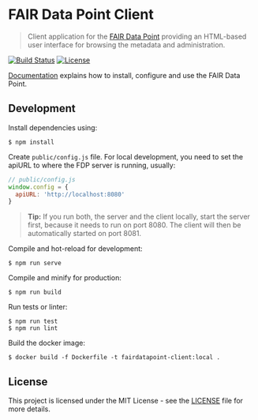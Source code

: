 # FAIR Data Point Client

> Client application for the [FAIR Data Point](https://github.com/FAIRDataTeam/FAIRDataPoint) providing an HTML-based user interface for browsing the metadata and administration.

[![Build Status](https://travis-ci.org/FAIRDataTeam/FAIRDataPoint-client.svg?branch=master)](https://travis-ci.org/FAIRDataTeam/FAIRDataPoint-client.svg?branch=master)
[![License](https://img.shields.io/badge/license-MIT-blue.svg)](LICENSE.md)


[Documentation](https://fairdatapoint.readthedocs.io/) explains how to install, configure and use the FAIR Data Point.


## Development

Install dependencies using:

```
$ npm install
```

Create `public/config.js` file. For local development, you need to set the apiURL to where the FDP server is running, usually:

```js
// public/config.js
window.config = {
  apiURL: 'http://localhost:8080'
}
```

> **Tip:** If you run both, the server and the client locally, start the server first, because it needs to run on port 8080. The client will then be automatically started on port 8081.

Compile and hot-reload for development:

```
$ npm run serve
```

Compile and minify for production:

```
$ npm run build
```

Run tests or linter:

```
$ npm run test
$ npm run lint
```

Build the docker image: 
```
$ docker build -f Dockerfile -t fairdatapoint-client:local .
```

## License

This project is licensed under the MIT License - see the [LICENSE](LICENSE) file for more details.

